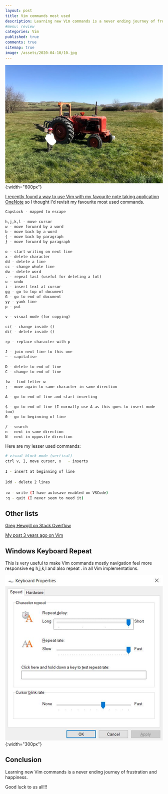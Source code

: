 ```yaml
---
layout: post
title: Vim commands most used 
description: Learning new Vim commands is a never ending journey of frustration and happiness. Here are my most used commands. Good luck to us all.
#menu: review
categories: Vim 
published: true 
comments: true     
sitemap: true
image: /assets/2020-04-10/10.jpg
---
```


![alt text](/assets/2020-04-10/10.jpg "Nuffield tractor 1953"){:width="600px"}

[I recently found a way to use Vim with my favourite note taking application OneNote](/2020/04/10/OneNote-with-Vim) so I thought I'd revisit my favourite most used commands.

```
CapsLock - mapped to escape

h,j,k,l - move cursor
w - move forward by a word
b - move back by a word
{ - move back by paragraph
} - move forward by paragraph

o - start writing on next line
x - delete character
dd - delete a line
cc - change whole line
dw - delete word
. - repeat last (useful for deleting a lot)
u - undo
i - insert text at cursor
gg - go to top of document
G - go to end of document
yy - yank line
p - put

v - visual mode (for copying)

ci( - change inside ()
di( - delete inside ()

rp - replace character with p

J - join next line to this one
~ - capitalise

D - delete to end of line
C - change to end of line

fw - find letter w
; - move again to same character in same direction

A - go to end of line and start inserting

$ - go to end of line (I normally use A as this goes to insert mode too)
0 - go to beginning of line

/ - search 
n - next in same direction
N - next in opposite direction

```

Here are my lesser used commands:

```bash
# visual block mode (vertical)
ctrl v, I, move cursor, x   - inserts

I - insert at beginning of line

2dd - delete 2 lines

:w - write (I have autosave enabled on VSCode)
:q - quit (I never seem to need it)

```

## Other lists

[Greg Hewgill on Stack Overflow](https://stackoverflow.com/a/5400978/26086)

[My post 3 years ago on Vim](/2018/02/21/VIM)

## Windows Keyboard Repeat

This is very useful to make Vim commands mostly navigation feel more responsive eg h,j,k,l and also repeat . in all Vim implementations.

![alt text](/assets/2020-04-10/1.jpg "Setting keyboard repeat rate faster"){:width="300px"}

## Conclusion

Learning new Vim commands is a never ending journey of frustration and happiness.

Good luck to us all!!!
